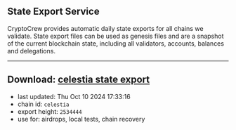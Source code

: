 ## State Export Service
CryptoCrew provides automatic daily state exports for all chains we validate. State export files can be used as genesis files and are a snapshot of the current blockchain state, including all validators, accounts, balances and delegations.

---
**Download: [celestia state export](https://dl-eu2.ccvalidators.com/SERVICE/celestia/celestia_export_2534444.json)**
---

- last updated: Thu Oct 10 2024 17:33:16
- chain id: `celestia`
- export height: `2534444`
- use for: airdrops, local tests, chain recovery
